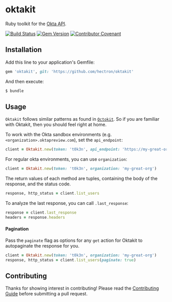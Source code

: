 # oktakit

Ruby toolkit for the [Okta API](http://developer.okta.com/docs/api/getting_started/design_principles.html).

[![Build Status](https://secure.travis-ci.org/Shopify/oktakit.png)](http://travis-ci.org/Shopify/oktakit)
[![Gem Version](https://badge.fury.io/rb/oktakit.png)](http://badge.fury.io/rb/oktakit)
[![Contributor
Covenant](https://img.shields.io/badge/Contributor%20Covenant-v2.0%20adopted-ff69b4.svg)](code_of_conduct.md)

## Installation

Add this line to your application's Gemfile:

```ruby
gem 'oktakit', git: 'https://github.com/hectron/oktakit'
```

And then execute:

```bash
$ bundle
```

## Usage

`Oktakit` follows similar patterns as found in [`Octokit`](https://github.com/octokit/octokit.rb). So if you are familiar with Oktakit, then you should feel right at home.

To work with the Okta sandbox environments (e.g. `<organization>.oktapreview.com`), set the `api_endpoint`:

```ruby
client = Oktakit.new(token: 't0k3n', api_endpoint: 'https://my-great-org.oktapreview.com/api/v1')
```

For regular okta environments, you can use `organization`:

```ruby
client = Oktakit.new(token: 't0k3n', organization: 'my-great-org')
```

The return values of each method are tuples, containing the body of the
response, and the status code.

```ruby
response, http_status = client.list_users
```

To analyze the last response, you can call `.last_response`:

```ruby
response = client.last_response
headers = response.headers
```

#### Pagination

Pass the `paginate` flag as options for any `get` action for Oktakit to autopaginate the response for you.

```ruby
client = Oktakit.new(token: 't0k3n', organization: 'my-great-org')
response, http_status = client.list_users(paginate: true)
```

## Contributing

Thanks for showing interest in contributing! Please read the [Contributing
Guide](https://github.com/hectron/oktakit/blob/main/.github/CONTRIBUTING.md) before
submitting a pull request.

